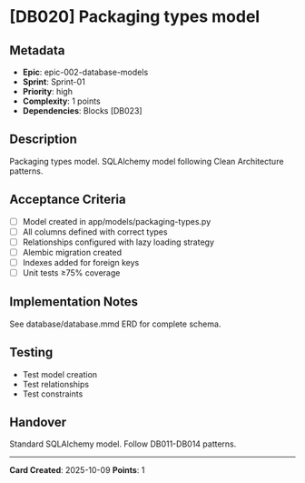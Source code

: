 # [DB020] Packaging types model

## Metadata

- **Epic**: epic-002-database-models
- **Sprint**: Sprint-01
- **Priority**: high
- **Complexity**: 1 points
- **Dependencies**: Blocks [DB023]

## Description

Packaging types model. SQLAlchemy model following Clean Architecture patterns.

## Acceptance Criteria

- [ ] Model created in app/models/packaging-types.py
- [ ] All columns defined with correct types
- [ ] Relationships configured with lazy loading strategy
- [ ] Alembic migration created
- [ ] Indexes added for foreign keys
- [ ] Unit tests ≥75% coverage

## Implementation Notes

See database/database.mmd ERD for complete schema.

## Testing

- Test model creation
- Test relationships
- Test constraints

## Handover

Standard SQLAlchemy model. Follow DB011-DB014 patterns.

---
**Card Created**: 2025-10-09
**Points**: 1

